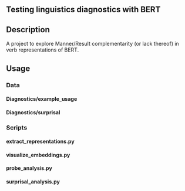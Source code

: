 ## Testing linguistics diagnostics with BERT

## Description
A project to explore Manner/Result complementarity (or lack thereof) in verb representations of BERT.


## Usage

### Data

#### Diagnostics/example_usage

#### Diagnostics/surprisal

### Scripts

#### extract_representations.py

#### visualize_embeddings.py

#### probe_analysis.py

#### surprisal_analysis.py

